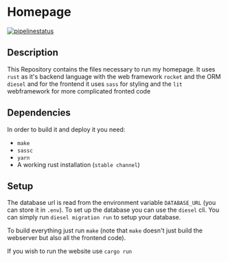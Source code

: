 # Homepage
[![pipelinestatus](https://gitlab.sokoll.com/moritz/homepage/badges/main/pipeline.svg)](https://gitlab.sokoll.com/moritz/homepage/-/commits/main)

## Description
This Repository contains the files necessary to run my homepage.  It uses `rust`
as it's backend language with the web framework `rocket` and the ORM `diesel`
and for the frontend it uses `sass` for styling and the `lit` webframework for
more complicated fronted code
## Dependencies
In order to build it and deploy it you need:
- `make`
- `sassc`
- `yarn`
- A working rust installation (`stable channel`)

## Setup
The database url is read from the environment variable `DATABASE_URL` (you can
store it in `.env`). To set up the database you can use the `diesel` cli. You
can simply run `diesel migration run` to setup your database.

To build everything just run `make` (note that `make` doesn't just build the
webserver but also all the frontend code).

If you wish to run the website use `cargo run`
